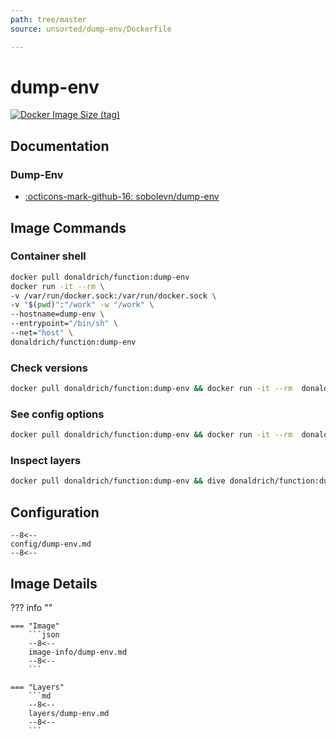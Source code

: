 ```yaml
---
path: tree/master
source: unsorted/dump-env/Dockerfile

---
```


# dump-env

[![Docker Image Size (tag)](https://img.shields.io/docker/image-size/donaldrich/function/dump-env?color=blue&label=donaldrich/function:dump-env&logo=docker&style=flat-square)](https://hub.docker.com/r/donaldrich/function/dump-env)

## Documentation

### Dump-Env

* [:octicons-mark-github-16: sobolevn/dump-env](https://github.com/sobolevn/dump-env)

## Image Commands

### Container shell

```sh
docker pull donaldrich/function:dump-env
docker run -it --rm \
-v /var/run/docker.sock:/var/run/docker.sock \
-v "$(pwd)":"/work" -w "/work" \
--hostname=dump-env \
--entrypoint="/bin/sh" \
--net="host" \
donaldrich/function:dump-env
```

### Check versions

```sh
docker pull donaldrich/function:dump-env && docker run -it --rm  donaldrich/function:dump-env validate
```

### See config options

```sh
docker pull donaldrich/function:dump-env && docker run -it --rm  donaldrich/function:dump-env help
```

### Inspect layers

```sh
docker pull donaldrich/function:dump-env && dive donaldrich/function:dump-env
```

## Configuration

```
--8<--
config/dump-env.md
--8<--
```

## Image Details

??? info ""

    === "Image"
        ```json
        --8<--
        image-info/dump-env.md
        --8<--
        ```

    === "Layers"
        ```md
        --8<--
        layers/dump-env.md
        --8<--
        ```

